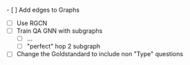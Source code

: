 - [ ] Add edges to Graphs
- [ ] Use RGCN
- [ ] Train QA GNN with subgraphs
    - [ ] ... 
    - [ ] "perfect"  hop 2 subgraph
- [ ] Change the Goldstandard to include non "Type" questions